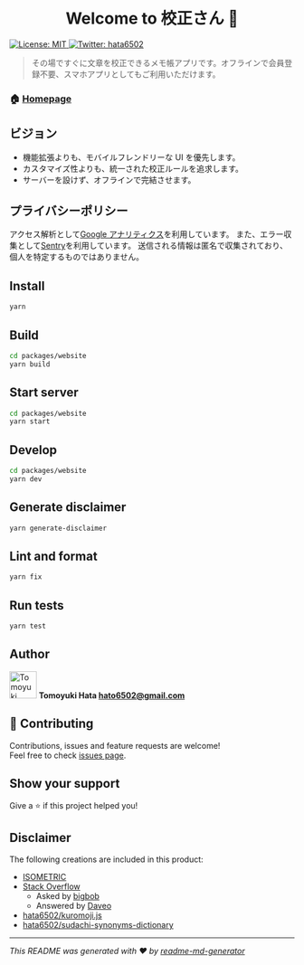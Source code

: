 <h1 align="center">Welcome to 校正さん 👋</h1>
<p>
  <a href="#" target="_blank">
    <img alt="License: MIT" src="https://img.shields.io/badge/License-MIT-yellow.svg" />
  </a>
  <a href="https://twitter.com/hata6502" target="_blank">
    <img alt="Twitter: hata6502" src="https://img.shields.io/twitter/follow/hata6502.svg?style=social" />
  </a>
</p>

> その場ですぐに文章を校正できるメモ帳アプリです。オフラインで会員登録不要、スマホアプリとしてもご利用いただけます。

### 🏠 [Homepage](https://kohsei-san.b-hood.site/lp/)

## ビジョン

- 機能拡張よりも、モバイルフレンドリーな UI を優先します。
- カスタマイズ性よりも、統一された校正ルールを追求します。
- サーバーを設けず、オフラインで完結させます。

## プライバシーポリシー

アクセス解析として[Google アナリティクス](https://marketingplatform.google.com/about/analytics/terms/jp/)を利用しています。
また、エラー収集として[Sentry](https://sentry.io/welcome/)を利用しています。
送信される情報は匿名で収集されており、個人を特定するものではありません。

## Install

```sh
yarn
```

## Build

```sh
cd packages/website
yarn build
```

## Start server

```sh
cd packages/website
yarn start
```

## Develop

```sh
cd packages/website
yarn dev
```

## Generate disclaimer

```sh
yarn generate-disclaimer
```

## Lint and format

```sh
yarn fix
```

## Run tests

```sh
yarn test
```

## Author

<img alt="Tomoyuki Hata" src="https://avatars.githubusercontent.com/hata6502" width="48" /> **Tomoyuki Hata <hato6502@gmail.com>**

## 🤝 Contributing

Contributions, issues and feature requests are welcome!<br />Feel free to check [issues page](https://github.com/hata6502/kohsei-san/issues).

## Show your support

Give a ⭐️ if this project helped you!

## Disclaimer

The following creations are included in this product:

- [ISOMETRIC](https://isometric.online/license/)
- [Stack Overflow](https://stackoverflow.com/questions/3809401/what-is-a-good-regular-expression-to-match-a-url)
  - Asked by [bigbob](https://stackoverflow.com/users/460129/bigbob)
  - Answered by [Daveo](https://stackoverflow.com/users/165839/daveo)
- [hata6502/kuromoji.js](https://github.com/hata6502/kuromoji.js/blob/master/LICENSE-2.0.txt)
- [hata6502/sudachi-synonyms-dictionary](https://github.com/hata6502/sudachi-synonyms-dictionary)

---

_This README was generated with ❤️ by [readme-md-generator](https://github.com/kefranabg/readme-md-generator)_
